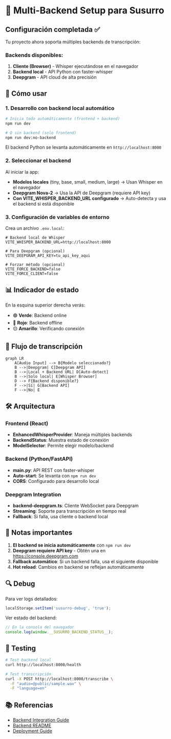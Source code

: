 # 🚀 Multi-Backend Setup para Susurro

## Configuración completada ✅

Tu proyecto ahora soporta múltiples backends de transcripción:

### Backends disponibles:
1. **Cliente (Browser)** - Whisper ejecutándose en el navegador
2. **Backend local** - API Python con faster-whisper
3. **Deepgram** - API cloud de alta precisión

## 🎯 Cómo usar

### 1. Desarrollo con backend local automático

```bash
# Inicia todo automáticamente (frontend + backend)
npm run dev

# O sin backend (solo frontend)
npm run dev:no-backend
```

El backend Python se levanta automáticamente en `http://localhost:8000`

### 2. Seleccionar el backend

Al iniciar la app:
- **Modelos locales** (tiny, base, small, medium, large) → Usan Whisper en el navegador
- **Deepgram Nova-2** → Usa la API de Deepgram (requiere API key)
- **Con VITE_WHISPER_BACKEND_URL configurado** → Auto-detecta y usa el backend si está disponible

### 3. Configuración de variables de entorno

Crea un archivo `.env.local`:

```env
# Backend local de Whisper
VITE_WHISPER_BACKEND_URL=http://localhost:8000

# Para Deepgram (opcional)
VITE_DEEPGRAM_API_KEY=tu_api_key_aqui

# Forzar método (opcional)
VITE_FORCE_BACKEND=false
VITE_FORCE_CLIENT=false
```

## 📊 Indicador de estado

En la esquina superior derecha verás:
- 🟢 **Verde**: Backend online
- 🔴 **Rojo**: Backend offline
- 🟡 **Amarillo**: Verificando conexión

## 🔄 Flujo de transcripción

```mermaid
graph LR
    A[Audio Input] --> B{Modelo seleccionado?}
    B -->|Deepgram| C[Deepgram API]
    B -->|Local + Backend URL| D[Auto-detect]
    B -->|Solo local| E[Whisper Browser]
    D --> F{Backend disponible?}
    F -->|Sí| G[Backend API]
    F -->|No| E
```

## 🛠️ Arquitectura

### Frontend (React)
- **EnhancedWhisperProvider**: Maneja múltiples backends
- **BackendStatus**: Muestra estado de conexión
- **ModelSelector**: Permite elegir modelo/backend

### Backend (Python/FastAPI)
- **main.py**: API REST con faster-whisper
- **Auto-start**: Se levanta con `npm run dev`
- **CORS**: Configurado para desarrollo local

### Deepgram Integration
- **backend-deepgram.ts**: Cliente WebSocket para Deepgram
- **Streaming**: Soporte para transcripción en tiempo real
- **Fallback**: Si falla, usa cliente o backend local

## 📝 Notas importantes

1. **El backend se inicia automáticamente** con `npm run dev`
2. **Deepgram requiere API key** - Obtén una en https://console.deepgram.com
3. **Fallback automático**: Si un backend falla, usa el siguiente disponible
4. **Hot reload**: Cambios en backend se reflejan automáticamente

## 🔍 Debug

Para ver logs detallados:
```javascript
localStorage.setItem('susurro-debug', 'true');
```

Ver estado del backend:
```javascript
// En la consola del navegador
console.log(window.__SUSURRO_BACKEND_STATUS__);
```

## 🚦 Testing

```bash
# Test backend local
curl http://localhost:8000/health

# Test transcripción
curl -X POST http://localhost:8000/transcribe \
  -F "audio=@public/sample.wav" \
  -F "language=en"
```

## 📚 Referencias

- [Backend Integration Guide](./BACKEND_INTEGRATION.md)
- [Backend README](./backend/README.md)
- [Deployment Guide](./backend/DEPLOYMENT.md)
